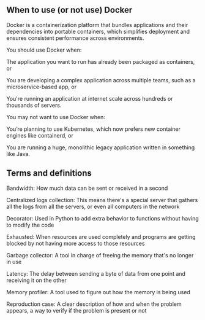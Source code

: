 ## When to use (or not use) Docker

Docker is a containerization platform that bundles applications and their dependencies into portable containers, which simplifies deployment and ensures consistent performance across environments.

You should use Docker when:

The application you want to run has already been packaged as containers, or

You are developing a complex application across multiple teams, such as a microservice-based app, or

You're running an application at internet scale across hundreds or thousands of servers.

You may not want to use Docker when:

You’re planning to use Kubernetes, which now prefers new container engines like containerd, or

You are running a huge, monolithic legacy application written in something like Java.

## Terms and definitions

Bandwidth: How much data can be sent or received in a second

Centralized logs collection: This means there's a special server that gathers all the logs from all the servers, or even all computers in the network

Decorator: Used in Python to add extra behavior to functions without having to modify the code

Exhausted: When resources are used completely and programs are getting blocked by not having more access to those resources

Garbage collector: A tool in charge of freeing the memory that's no longer in use

Latency: The delay between sending a byte of data from one point and receiving it on the other

Memory profiler: A tool used to figure out how the memory is being used

Reproduction case: A clear description of how and when the problem appears, a way to verify if the problem is present or not
